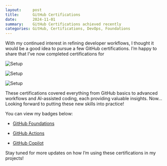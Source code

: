 ```yaml
---
layout:     post
title:      GitHub Certifications
date:       2024-11-01
summary:    GitHub Certifications achieved recently
categories: GitHub, Certifications, DevOps, Foundations
---
```



With my continued interest in refining developer workflows, I thought it would be a good idea to pursue a few GitHub certifications. I’m happy to share that I’ve now completed certifications for 

![Setup]({{site.url}}/images/foundations.png)

![Setup]({{site.url}}/images/actions.png)

![Setup]({{site.url}}/images/copilot.png)

These certifications covered everything from GitHub basics to advanced workflows and AI-assisted coding, each providing valuable insights. Now... Looking forward to putting these new skills into practice!

You can view my badges below:

-  [GitHub Foundations](https://www.credly.com/badges/01babbb5-5733-4b4d-bb83-528a1e68fd58)
  
-  [GitHub Actions](https://www.credly.com/badges/8974ef3b-3488-46cf-bbb9-16d7ec0d7e38)
  
-  [GitHub Copilot](https://www.credly.com/badges/b7c49f04-27b8-44e9-b623-c388e7afd91f)
  
Stay tuned for more updates on how I’m using these certifications in my projects! 
